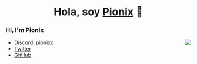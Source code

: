 <div align="center">
<h1 align="center">Hola, soy <a href="https://github.com/ItzPionix">Pionix</a> 👋​</h1>
</div>

### Hi, I'm Pionix 

<img align='right' src="https://discord.c99.nl/widget/theme-1/510520418311077899.png"/>

- Discord: pionixx
- [Twitter](https://twitter.com/imbelkos)
- [GitHub](https://github.com/ItzPionix)
